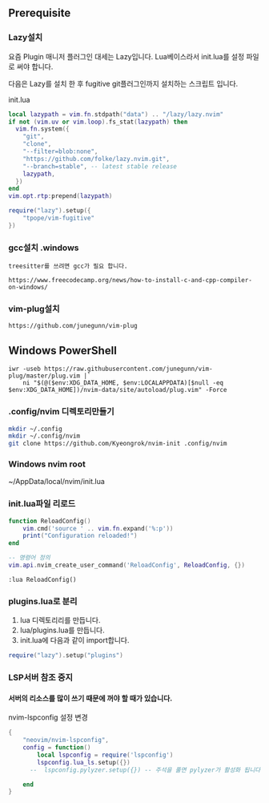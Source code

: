 

## Prerequisite




### Lazy설치

요즘 Plugin 매니저 플러그인 대세는 Lazy입니다. Lua베이스라서 init.lua를 설정 파일로 써야 합니다.

다음은 Lazy를 설치 한 후 fugitive git플러그인까지 설치하는 스크립트 입니다.

init.lua

```lua
local lazypath = vim.fn.stdpath("data") .. "/lazy/lazy.nvim"
if not (vim.uv or vim.loop).fs_stat(lazypath) then
  vim.fn.system({
    "git",
    "clone",
    "--filter=blob:none",
    "https://github.com/folke/lazy.nvim.git",
    "--branch=stable", -- latest stable release
    lazypath,
  })
end
vim.opt.rtp:prepend(lazypath)

require("lazy").setup({
    "tpope/vim-fugitive"
})

```

### gcc설치 .windows

    treesitter를 쓰려면 gcc가 필요 합니다.

    https://www.freecodecamp.org/news/how-to-install-c-and-cpp-compiler-on-windows/



### vim-plug설치

```
https://github.com/junegunn/vim-plug
```

## Windows PowerShell
```
iwr -useb https://raw.githubusercontent.com/junegunn/vim-plug/master/plug.vim |`
    ni "$(@($env:XDG_DATA_HOME, $env:LOCALAPPDATA)[$null -eq $env:XDG_DATA_HOME])/nvim-data/site/autoload/plug.vim" -Force

```


### .config/nvim 디렉토리만들기

```bash
mkdir ~/.config
mkdir ~/.config/nvim
git clone https://github.com/Kyeongrok/nvim-init .config/nvim
```

### Windows nvim root

~/AppData/local/nvim/init.lua



### init.lua파일 리로드

```lua
function ReloadConfig()
    vim.cmd('source ' .. vim.fn.expand('%:p'))
    print("Configuration reloaded!")
end

-- 명령어 정의
vim.api.nvim_create_user_command('ReloadConfig', ReloadConfig, {})

```

```
:lua ReloadConfig()
```


### plugins.lua로 분리

1. lua 디렉토리리를 만듭니다.
2. lua/plugins.lua를 만듭니다.
3. init.lua에 다음과 같이 import합니다.

```lua
require("lazy").setup("plugins")

```


### LSP서버 참조 중지

#### 서버의 리소스를 많이 쓰기 때문에 꺼야 할 때가 있습니다.

nvim-lspconfig 설정 변경

```lua
{
    "neovim/nvim-lspconfig",
    config = function()
        local lspconfig = require('lspconfig')
        lspconfig.lua_ls.setup({})
      --  lspconfig.pylyzer.setup({}) -- 주석을 풀면 pylyzer가 활성화 됩니다.

    end
}
```

